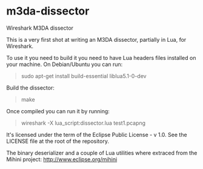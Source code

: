 m3da-dissector
==============

Wireshark M3DA dissector


This is a very first shot at writing an M3DA dissector, partially in Lua, for Wireshark.
 

To use it you need to build it you need to have Lua headers files installed on your machine.
On Debian/Ubuntu you can run:
> sudo apt-get install build-essential liblua5.1-0-dev

Build the dissector:
> make

Once compiled you can run it by running:
> wireshark -X lua_script:dissector.lua test1.pcapng


It's licensed under the term of the Eclipse Public License - v 1.0. See the LICENSE file at the root of the repository.

The binary deserializer and a couple of Lua utilities where extraced from the Mihini project: http://www.eclipse.org/mihini
